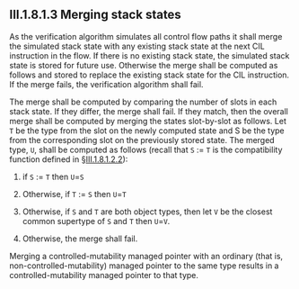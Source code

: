 ## III.1.8.1.3 Merging stack states

As the verification algorithm simulates all control flow paths it shall merge the simulated stack state with any existing stack state at the next CIL instruction in the flow. If there is no existing stack state, the simulated stack state is stored for future use. Otherwise the merge shall be computed as follows and stored to replace the existing stack state for the CIL instruction. If the merge fails, the verification algorithm shall fail.

The merge shall be computed by comparing the number of slots in each stack state. If they differ, the merge shall fail. If they match, then the overall merge shall be computed by merging the states slot-by-slot as follows. Let `T` be the type from the slot on the newly computed state and S be the type from the corresponding slot on the previously stored state. The merged type, `U`, shall be computed as follows (recall that `S` := `T` is the compatibility function defined in §[III.1.8.1.2.2](#todo-missing-hyperlink)):

 1. if `S` := `T` then `U`=`S`

 2. Otherwise, if `T` := `S` then `U`=`T`

 3. Otherwise, if `S` and `T` are both object types, then let `V` be the closest common supertype of `S` and `T` then `U`=`V`.

 4. Otherwise, the merge shall fail.

Merging a controlled-mutability managed pointer with an ordinary (that is, non-controlled-mutability) managed pointer to the same type results in a controlled-mutability managed pointer to that type.
